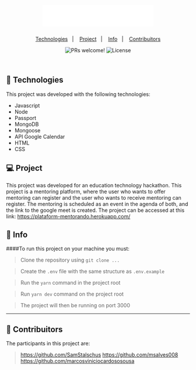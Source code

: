 <h1 align="center">
  <img alt="logo" src="./.github/assets/Logo.png">
</h1>

<p align="center">
  <a href="#-Technologies">Technologies</a>&nbsp;&nbsp;&nbsp;|&nbsp;&nbsp;&nbsp;
  <a href="#-Project">Project</a>&nbsp;&nbsp;&nbsp;|&nbsp;&nbsp;&nbsp;
  <a href="#memo-Info">Info</a>&nbsp;&nbsp;&nbsp;|&nbsp;&nbsp;&nbsp;
    <a href="#memo-Contribuitors">Contribuitors</a>
</p>

<p align="center">
 <img src="https://img.shields.io/static/v1?label=PRs&message=welcome&color=49AA26&labelColor=000000" alt="PRs welcome!" />

  <img alt="License" src="https://img.shields.io/static/v1?label=license&message=MIT&color=49AA26&labelColor=000000">
</p>

<br>


## 🚀 Technologies

This project was developed with the following technologies:

- Javascript
- Node
- Passport
- MongoDB
- Mongoose
- API Google Calendar
- HTML
- CSS



## 💻 Project

This project was developed for an education technology hackathon. This project is a mentoring platform, where the user who wants to offer mentoring can register and the user who wants to receive mentoring can register. The mentoring is scheduled as an event in the agenda of both, and the link to the google meet is created. The project can be accessed at this link:
https://plataform-mentorando.herokuapp.com/


## :memo: Info

####To run this project on your machine you must:

>Clone the repository using `git clone ...`

>Create the `.env` file with the same structure as `.env.example`

>Run the `yarn` command in the project root

>Run `yarn dev` command on the project root

>The project will then be running on port 3000


-------------------------------------------------------------------------------

## :memo: Contribuitors

The participants in this project are:

> https://github.com/SamStalschus
> https://github.com/msalves008
> https://github.com/marcosviniciocardososousa